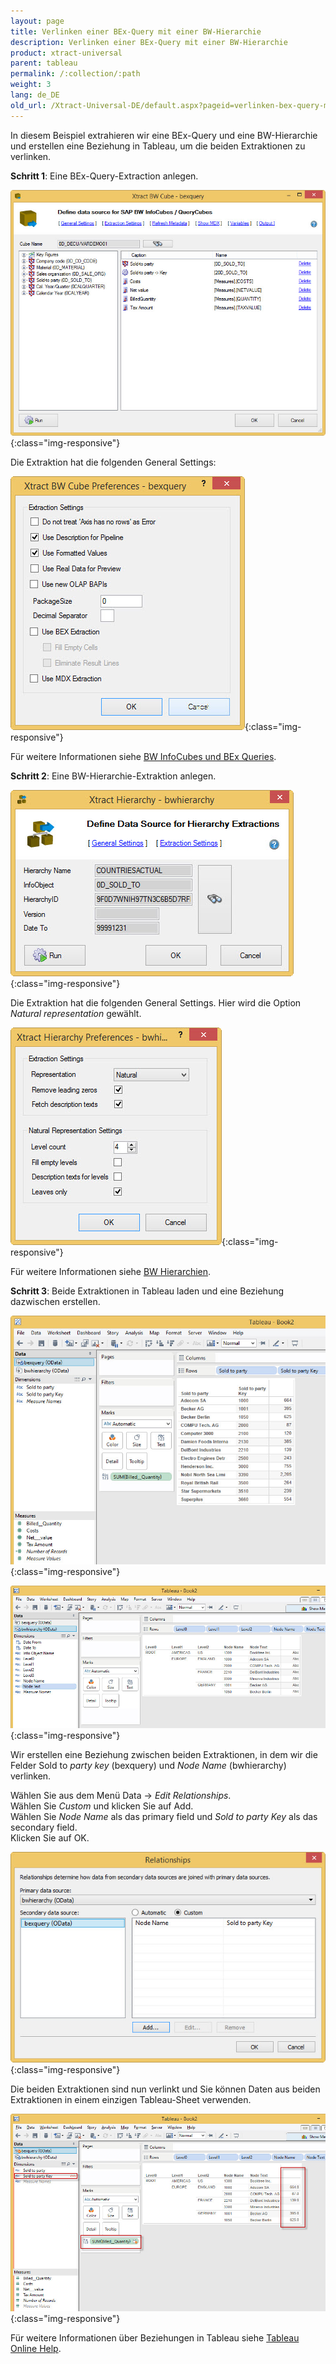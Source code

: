 ```yaml
---
layout: page
title: Verlinken einer BEx-Query mit einer BW-Hierarchie
description: Verlinken einer BEx-Query mit einer BW-Hierarchie
product: xtract-universal
parent: tableau
permalink: /:collection/:path
weight: 3
lang: de_DE
old_url: /Xtract-Universal-DE/default.aspx?pageid=verlinken-bex-query-mit-bw-hierarchie
---
```


In diesem Beispiel extrahieren wir eine BEx-Query und eine BW-Hierarchie und erstellen eine Beziehung in Tableau, um die beiden Extraktionen zu verlinken. 

**Schritt 1**: Eine BEx-Query-Extraction anlegen.

![XU-Tableau-BExQuery](/img/content/XU-Tableau-BExQuery.jpg){:class="img-responsive"}

Die Extraktion hat die folgenden General Settings:

![XU-Tableau-BExQuery-Settings](/img/content/XU-Tableau-BExQuery-Settings.jpg){:class="img-responsive"}

Für weitere Informationen siehe [BW InfoCubes und BEx Queries](../../bw-infocubes-und-bex-queries).

**Schritt 2**: Eine BW-Hierarchie-Extraktion anlegen.

![XU-Tableau-Hierarchy](/img/content/XU-Tableau-Hierarchy.jpg){:class="img-responsive"}

Die Extraktion hat die folgenden General Settings. Hier wird die Option *Natural representation* gewählt. 

![XU-Tableau-Hierarchy-Settings](/img/content/XU-Tableau-Hierarchy-Settings.jpg){:class="img-responsive"}

Für weitere Informationen siehe [BW Hierarchien](../../bw-hierarchien).


**Schritt 3**: Beide Extraktionen in Tableau laden und eine Beziehung dazwischen erstellen.

![Tableau-BExQuery-Datasource](/img/content/Tableau-BExQuery-Datasource.jpg){:class="img-responsive"}

![Tableau-BWHierarchy-Datasource](/img/content/Tableau-BWHierarchy-Datasource.jpg){:class="img-responsive"}

Wir erstellen eine Beziehung zwischen beiden Extraktionen, in dem wir die Felder Sold to *party key* (bexquery) und *Node Name* (bwhierarchy) verlinken.

Wählen Sie aus dem Menü Data -> *Edit Relationships*.<br>
Wählen Sie *Custom* und klicken Sie auf Add.<br>
Wählen Sie *Node Name* als das primary field und *Sold to party Key* als das secondary field.<br>
Klicken Sie auf OK.

![Tableau-Edit-Relationships](/img/content/Tableau-Edit-Relationships.jpg){:class="img-responsive"}

Die beiden Extraktionen sind nun verlinkt und Sie können Daten aus beiden Extraktionen in einem einzigen Tableau-Sheet verwenden. 

![Tableau-Linked-Data-Sources](/img/content/Tableau-Linked-Data-Sources.jpg){:class="img-responsive"}

Für weitere Informationen über Beziehungen in Tableau siehe [Tableau Online Help](https://www.tableau.com/support/online). 
